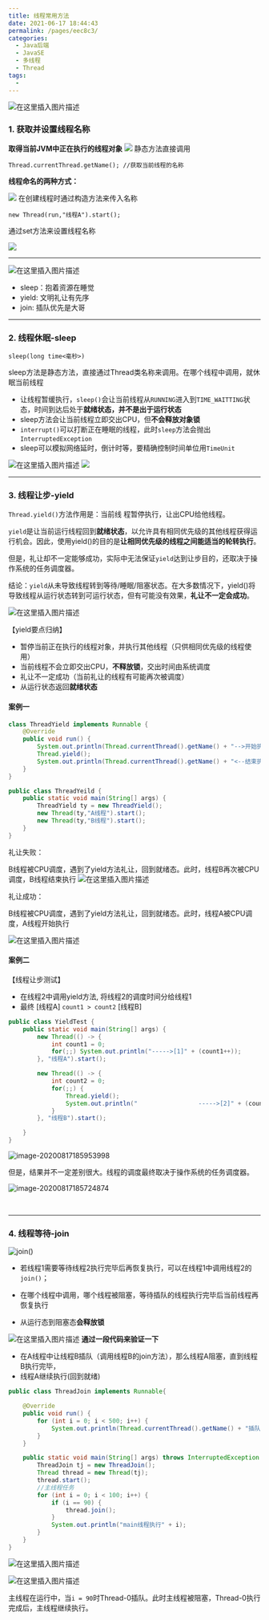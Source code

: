 ```yaml
---
title: 线程常用方法
date: 2021-06-17 18:44:43
permalink: /pages/eec8c3/
categories:
  - Java后端
  - JavaSE
  - 多线程
  - Thread
tags:
  - 
---
```


![在这里插入图片描述](https://iqqcode-blog.oss-cn-beijing.aliyuncs.com/img-2021-later/20210617212455.png)

### 1. 获取并设置线程名称

**取得当前JVM中正在执行的线程对象**
![](https://iqqcode-blog.oss-cn-beijing.aliyuncs.com/img-2021-later/20210617212501.png)
静态方法直接调用

    Thread.currentThread.getName(); //获取当前线程的名称

**线程命名的两种方式：**

![](https://iqqcode-blog.oss-cn-beijing.aliyuncs.com/img-2021-later/20210617212505.png)
在创建线程时通过构造方法来传入名称

    new Thread(run,"线程A").start();

通过set方法来设置线程名称

![](https://iqqcode-blog.oss-cn-beijing.aliyuncs.com/img-2021-later/20210617212511.png)

---------

![在这里插入图片描述](https://iqqcode-blog.oss-cn-beijing.aliyuncs.com/img-2021-later/20210617212515.png)

- sleep：抱着资源在睡觉
- yield:  文明礼让有先序
- join:    插队优先是大哥

-------------------------

### 2. 线程休眠-sleep

`sleep(long time<毫秒>)`

sleep方法是静态方法，直接通过Thread类名称来调用。在哪个线程中调用，就休眠当前线程

- 让线程暂缓执行，`sleep()`会让当前线程从`RUNNING`进入到`TIME_WAITTING`状态，时间到达后处于**就绪状态，并不是出于运行状态**
- sleep方法会让当前线程立即交出CPU，但**不会释放对象锁**
- `interrupt()`可以打断正在睡眠的线程，此时`sleep`方法会抛出`InterruptedException`
- sleep可以模拟网络延时，倒计时等，要精确控制时间单位用`TimeUnit`

![在这里插入图片描述](https://iqqcode-blog.oss-cn-beijing.aliyuncs.com/img-2021-later/20210617212522.png)
![](https://iqqcode-blog.oss-cn-beijing.aliyuncs.com/img-2021-later/20210617212528.png)

-------------------

### 3. 线程让步-yield

`Thread.yield()`方法作用是：当前线 程暂停执行，让出CPU给他线程。

`yield`是让当前运行线程回到**就绪状态**，以允许具有相同优先级的其他线程获得运行机会。因此，使用yield()的目的是**让相同优先级的线程之间能适当的轮转执行**。

但是，礼让却不一定能够成功，实际中无法保证`yield`达到让步目的，还取决于操作系统的任务调度器。

结论：`yield`从未导致线程转到等待/睡眠/阻塞状态。在大多数情况下，yield()将导致线程从运行状态转到可运行状态，但有可能没有效果，**礼让不一定会成功**。

![在这里插入图片描述](https://iqqcode-blog.oss-cn-beijing.aliyuncs.com/img-2021-later/20210617212536.png)

【yield要点归纳】

- 暂停当前正在执行的线程对象，并执行其他线程（只供相同优先级的线程使用）
- 当前线程不会立即交出CPU，**不释放锁**，交出时间由系统调度
- 礼让不一定成功（当前礼让的线程有可能再次被调度）
- 从运行状态返回**就绪状态**

#### 案例一

```java
class ThreadYield implements Runnable {
    @Override
    public void run() {
        System.out.println(Thread.currentThread().getName() + "-->开始执行");
        Thread.yield();
        System.out.println(Thread.currentThread().getName() + "<--结束执行");
    }
}

public class ThreadYeild {
    public static void main(String[] args) {
        ThreadYield ty = new ThreadYield();
        new Thread(ty,"A线程").start();
        new Thread(ty,"B线程").start();
    }
}
```

礼让失败：

B线程被CPU调度，遇到了yield方法礼让，回到就绪态。此时，线程B再次被CPU调度，B线程结束执行
![在这里插入图片描述](https://iqqcode-blog.oss-cn-beijing.aliyuncs.com/img-2021-later/20210617212546.png)

礼让成功：

B线程被CPU调度，遇到了yield方法礼让，回到就绪态。此时，线程A被CPU调度，A线程开始执行

![在这里插入图片描述](https://iqqcode-blog.oss-cn-beijing.aliyuncs.com/img-2021-later/20210617212552.png)

#### 案例二

【线程让步测试】

- 在线程2中调用yield方法, 将线程2的调度时间分给线程1
- 最终 [线程A] `count1 > count2` [线程B]



```java
public class YieldTest {
    public static void main(String[] args) {
        new Thread(() -> {
            int count1 = 0;
            for(;;) System.out.println("----->[1]" + (count1++));
        }, "线程A").start();

        new Thread(() -> {
            int count2 = 0;
            for(;;) {
                Thread.yield();
                System.out.println("                 ----->[2]" + (count2++));
            }
        }, "线程B").start();

    }
}
```

![image-20200817185953998](https://iqqcode-blog.oss-cn-beijing.aliyuncs.com/img-2021-later/20210617212602.png)

但是，结果并不一定差别很大。线程的调度最终取决于操作系统的任务调度器。

![image-20200817185724874](https://iqqcode-blog.oss-cn-beijing.aliyuncs.com/img-2021-later/20210617212607.png)

<br>

----------

### 4. 线程等待-join

![`join()`](https://iqqcode-blog.oss-cn-beijing.aliyuncs.com/img-2021-later/20210617212612.png)  

- 若线程1需要等待线程2执行完毕后再恢复执行，可以在线程1中调用线程2的`join()`；

- 在哪个线程中调用，哪个线程被阻塞，等待插队的线程执行完毕后当前线程再恢复执行

- 从运行态到阻塞态**会释放锁**

![在这里插入图片描述](https://iqqcode-blog.oss-cn-beijing.aliyuncs.com/img-2021-later/20210617212619.png)
**通过一段代码来验证一下**

* 在A线程中让线程B插队（调用线程B的join方法），那么线程A阻塞，直到线程B执行完毕，
* 线程A继续执行(回到就绪)

```java
public class ThreadJoin implements Runnable{

    @Override
    public void run() {
        for (int i = 0; i < 500; i++) {
            System.out.println(Thread.currentThread().getName() + "插队线程来了-->" + i);
        }
    }

    public static void main(String[] args) throws InterruptedException {
        ThreadJoin tj = new ThreadJoin();
        Thread thread = new Thread(tj);
        thread.start();
        //主线程任务
        for (int i = 0; i < 100; i++) {
            if (i == 90) {
                thread.join();
            }
            System.out.println("main线程执行" + i);
        }
    }
}
```



![在这里插入图片描述](https://iqqcode-blog.oss-cn-beijing.aliyuncs.com/img-2021-later/20210617212624.png)

![在这里插入图片描述](https://iqqcode-blog.oss-cn-beijing.aliyuncs.com/img-2021-later/20210617212631.png)

主线程在运行中，当`i = 90`时Thread-0插队。此时主线程被阻塞，Thread-0执行完成后，主线程继续执行。

